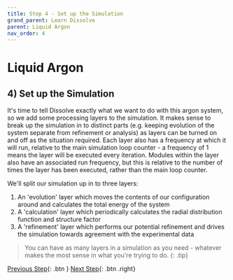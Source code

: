 ```yaml
---
title: Step 4 - Set up the Simulation
grand_parent: Learn Dissolve
parent: Liquid Argon
nav_order: 4
---
```

# Liquid Argon

## 4) Set up the Simulation

It's time to tell Dissolve exactly what we want to do with this argon system, so we add some processing layers to the simulation. It makes sense to break up the simulation in to distinct parts (e.g. keeping evolution of the system separate from refinement or analysis) as layers can be turned on and off as the situation required. Each layer also has a frequency at which it will run, relative to the main simulation loop counter - a frequency of 1 means the layer will be executed every iteration. Modules within the layer also have an associated run frequency, but this is relative to the number of times the layer has been executed, rather than the main loop counter.

We'll split our simulation up in to three layers:

1. An 'evolution' layer which moves the contents of our configuration around and calculates the total energy of the system
2. A 'calculation' layer which periodically calculates the radial distribution function and structure factor
3. A 'refinement' layer which performs our potential refinement and drives the simulation towards agreement with the experimental data

> You can have as many layers in a simulation as you need - whatever makes the most sense in what you're trying to do.
{: .tip}

[Previous Step](step3.md){: .btn }   [Next Step](step4a.md){: .btn .right}
